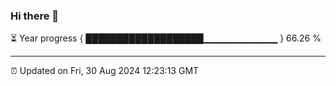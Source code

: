 ### Hi there 👋

⏳ Year progress { ███████████████████▁▁▁▁▁▁▁▁▁▁▁ } 66.26 %

---

⏰ Updated on Fri, 30 Aug 2024 12:23:13 GMT
